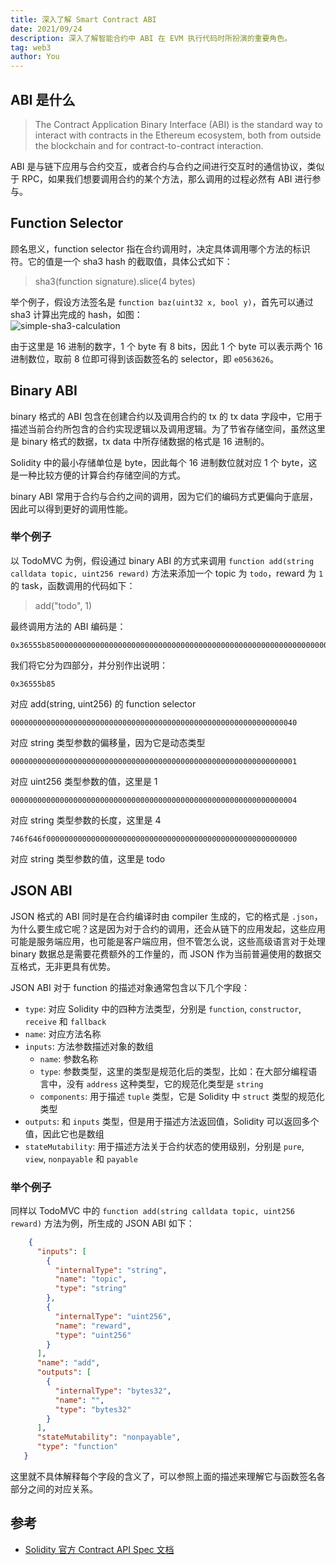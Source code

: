 ```yaml
---
title: 深入了解 Smart Contract ABI
date: 2021/09/24
description: 深入了解智能合约中 ABI 在 EVM 执行代码时所扮演的重要角色。
tag: web3
author: You
---
```


## ABI 是什么
> The Contract Application Binary Interface (ABI) is the standard way to interact with contracts in the Ethereum ecosystem, both from outside the blockchain and for contract-to-contract interaction.


ABI 是与链下应用与合约交互，或者合约与合约之间进行交互时的通信协议，类似于 RPC，如果我们想要调用合约的某个方法，那么调用的过程必然有 ABI 进行参与。

## Function Selector
顾名思义，function selector 指在合约调用时，决定具体调用哪个方法的标识符。它的值是一个 sha3 hash 的截取值，具体公式如下：
> sha3(function signature).slice(4 bytes)


举个例子，假设方法签名是 `function baz(uint32 x, bool y)`，首先可以通过 sha3 计算出完成的 hash，如图：<br />![simple-sha3-calculation](/images/depth-in-smart-contract-abi/img1.png)

由于这里是 16 进制的数字，1 个 byte 有 8 bits，因此 1 个 byte 可以表示两个 16 进制数位，取前 8 位即可得到该函数签名的 selector，即 `e0563626`。

## Binary ABI
binary 格式的 ABI 包含在创建合约以及调用合约的 tx 的 tx data 字段中，它用于描述当前合约所包含的合约实现逻辑以及调用逻辑。为了节省存储空间，虽然这里是 binary 格式的数据，tx data 中所存储数据的格式是 16 进制的。

Solidity 中的最小存储单位是 byte，因此每个 16 进制数位就对应 1 个 byte，这是一种比较方便的计算合约存储空间的方式。

binary ABI 常用于合约与合约之间的调用，因为它们的编码方式更偏向于底层，因此可以得到更好的调用性能。

### 举个例子
以 TodoMVC 为例，假设通过 binary ABI 的方式来调用 `function add(string calldata topic, uint256 reward)` 方法来添加一个 topic 为 `todo`，reward 为 `1` 的 task，函数调用的代码如下：
> add("todo", 1) 


最终调用方法的 ABI 编码是：
```
0x36555b85000000000000000000000000000000000000000000000000000000000000004000000000000000000000000000000000000000000000000000000000000000010000000000000000000000000000000000000000000000000000000000000004746f646f00000000000000000000000000000000000000000000000000000000
```

我们将它分为四部分，并分别作出说明：

```
0x36555b85
```
对应 add(string, uint256) 的 function selector
```
0000000000000000000000000000000000000000000000000000000000000040
```
对应 string 类型参数的偏移量，因为它是动态类型
```
0000000000000000000000000000000000000000000000000000000000000001
```
对应 uint256 类型参数的值，这里是 1
```
0000000000000000000000000000000000000000000000000000000000000004
```
对应 string 类型参数的长度，这里是 4
```
746f646f00000000000000000000000000000000000000000000000000000000
```
对应 string 类型参数的值，这里是 todo

## JSON ABI
JSON 格式的 ABI 同时是在合约编译时由 compiler 生成的，它的格式是 `.json`，为什么要生成它呢？这是因为对于合约的调用，还会从链下的应用发起，这些应用可能是服务端应用，也可能是客户端应用，但不管怎么说，这些高级语言对于处理 binary 数据总是需要花费额外的工作量的，而 JSON 作为当前普遍使用的数据交互格式，无非更具有优势。

JSON ABI 对于 function 的描述对象通常包含以下几个字段：

- `type`: 对应 Solidity 中的四种方法类型，分别是 `function`, `constructor`, `receive` 和 `fallback`
- `name`: 对应方法名称
- `inputs`: 方法参数描述对象的数组
   - `name`: 参数名称
   - `type`: 参数类型，这里的类型是规范化后的类型，比如：在大部分编程语言中，没有 `address` 这种类型，它的规范化类型是 `string`
   - `components`: 用于描述 `tuple` 类型，它是 Solidity 中 `struct` 类型的规范化类型
- `outputs`: 和 `inputs` 类型，但是用于描述方法返回值，Solidity 可以返回多个值，因此它也是数组
- `stateMutability`: 用于描述方法关于合约状态的使用级别，分别是 `pure`, `view`, `nonpayable` 和 `payable`

### 举个例子
同样以 TodoMVC 中的 `function add(string calldata topic, uint256 reward)` 方法为例，所生成的 JSON ABI 如下：
```json
    {
      "inputs": [
        {
          "internalType": "string",
          "name": "topic",
          "type": "string"
        },
        {
          "internalType": "uint256",
          "name": "reward",
          "type": "uint256"
        }
      ],
      "name": "add",
      "outputs": [
        {
          "internalType": "bytes32",
          "name": "",
          "type": "bytes32"
        }
      ],
      "stateMutability": "nonpayable",
      "type": "function"
   }
```
这里就不具体解释每个字段的含义了，可以参照上面的描述来理解它与函数签名各部分之间的对应关系。

## 参考

- [Solidity 官方 Contract API Spec 文档](https://docs.soliditylang.org/en/v0.8.7/abi-spec.html#contract-abi-specification)
